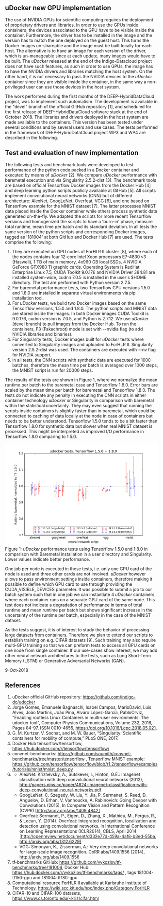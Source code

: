 ## uDocker new GPU implementation ##

The use of NVIDIA GPUs for scientific computing requires the deployment of proprietary drivers and libraries. 
In order to use the GPUs inside containers, the devices associated to the GPU have to be visible inside the container. 
Furthermore, the driver has to be installed in the image and the version has to match the one deployed on the guest host. 
This turns the Docker images un-shareable and the image must be built locally for each host. 
The alternative is to have an image for each version of the driver, which is un-manageable since at each update, 
many images would have to be built. The _uDocker_ released at the end of the Indigo-Datacloud project 
does not have such features, as such in order to use GPUs, the image has to have the NVIDIA drivers and 
libraries matching the host system. On the other hand, it is not necessary to pass the NVIDIA devices 
to the _uDocker_ container since they are visible inside the container, in the same way a non-privileged user 
can use those devices in the host system.

The work performed during the first months of the DEEP-HybridDataCloud project, was to implement such automatism. 
The development is available in the "devel" branch of the official GitHub repository [1], and scheduled for 
the first release of DEEP-HybridDataCloud software stack at the end of October 2018. 
The libraries and drivers deployed in the host system are made available to the containers. 
This version has been tested under several conditions and by several users and use cases. 
The tests performed in the framework of DEEP-HybridDataCloud project WP3 and WP4 are described in the following.

## Test and evaluation of new implementation ##
The following tests and benchmark tools were developed to test performance of the python code packed in a Docker container 
and executed by means of _uDocker_ [2]. We compare _uDocker_ performance with baremetal execution and via 
Singularity 2.5.2-dist [3]. The benchmark tools are based on official Tensorflow Docker images from the Docker Hub [4] 
and deep learning python scripts publicly available at GitHub [5]. All scripts implement convolutional neural networks (CNN) 
but of different architecture: AlexNet, GoogLeNet, Overfeat, VGG [6], and one based on Tensorflow example for 
the MNIST dataset [7]. The latter processes MNIST data placed inside the Docker container while 
others process synthetic data generated on-the-fly. We adapted the scripts for more recent Tensorflow versions and 
homogenized the scripts to have a 'burn-in' phase, measure total runtime, mean time per batch and its standard deviation. 
In all tests the same version of the python scripts and corresponding Docker images, tagged as '181004' at 
both GitHub and Docker Hub [7]  are used. The tests comprise the following:

1.  They are executed on GPU nodes of ForHLR II cluster [8], where each of the nodes contains four 12-core Intel Xeon 
processors E7-4830 v3 (Haswell), 1 TB of main memory, 4x960 GB local SSDs, 4 NVIDIA GeForce GTX980 Ti graphic cards.
Operating System is RedHat Enterprise Linux 7.5, CUDA Toolkit 9.0.176 and NVIDIA Driver 384.81 are installed system-wide, 
cudnn 7.0.5 is installed in the user's $HOME directory. The test are performed with Python version 2.7.5.
1.  For baremetal performance tests, two Tensorflow GPU versions 1.5.0 and 1.8.0 are installed in separate 
virtual environments via pip installation tool.
1.  For _uDocker_ tests, we build two Docker images based on the same Tensorflow versions, 1.5.0 and 1.8.0. 
The python scripts and MNIST data are stored inside the images. In both Docker images CUDA Toolkit is 9.0.176, 
cudnn version is 7.0.5, and Python is 2.7.12. We use _uDocker_ (devel branch) to pull images from the Docker Hub. 
To run the containers, F3 (Fakechroot) mode is set with --nvidia flag (to add NVIDIA libraries and binaries).
1.  For Singularity tests, Docker images built for _uDocker_ tests where converted  to Singularity images and 
uploaded to ForHLR II. Singularity version 2.5.2-dist was used. The containers are executed with --nv flag for NVIDIA support.
1.  In all tests, the CNN scripts with synthetic data are executed for 1000 batches, therefore the mean time per batch is averaged over 1000 steps, 
the MNIST script is run for 20000 steps.

The results of the tests are shown in Figure 1, where we normalize the mean runtime per batch to the baremetal case 
and Tensorflow 1.8.0. Error bars are scaled by the mean time per batch for baremetal and Tensorflow 1.8.0. 
The tests do not indicate any penalty in executing the CNN scripts in either container technology _uDocker_ or 
Singularity in comparison with baremetal within the statistical uncertainty. 
They may even suggest that running the scripts inside containers is slightly faster than in baremetal, 
which could be connected to caching of data locally at the node in case of containers but needs to be better understood. 
Tensorflow 1.5.0 tends to be a bit faster than Tensorflow 1.8.0 for synthetic data but slower 
when real MNIST dataset is processed. This might be interpreted as improved I/O performance in Tensorflow 1.8.0 
comparing to 1.5.0.

![GPU implementation tests](images/181004-udocker_tests_tf150+180_scaled.png)
Figure 1: _uDocker_ performance tests using Tensorflow 1.5.0 and 1.8.0 in comparison with Baremetal installation 
in a user directory and Singularity. Lower values indicate better performance. 

One job per node is executed in these tests, i.e. only one GPU card of the node is used and three other cards are 
not involved. _uDocker_ however allows to pass environment settings inside containers, therefore making it 
possible to define which GPU card to use through providing the CUDA_VISIBLE_DEVICES parameter. 
It was possible to submit a job to our batch system such that in one job we can instantiate 4 _uDocker_ 
containers where each container runs on a separate GPU card of the same node. This test does not indicate a degradation 
of performance in terms of total runtime and mean runtime per batch but shows significant increase 
in the uncertainty of the runtime per batch, especially in the case of the MNIST dataset. 

As the tests suggest, it is of interest to study the behavior of processing large datasets from containers. 
Therefore we plan to extend our scripts to establish training on e.g. CIFAR datasets [9]. 
Such training may also require multi-GPU training so that we can preform tests to access all GPU cards 
on one node from single container. If our use-cases show interest, we may add other neural network 
architectures to the tests, such as Long Short-Term Memory (LSTM) or Generative Adversarial Networks (GAN).

9-Oct-2018

## References ##
1. uDocker official GitHub repository: https://github.com/indigo-dc/udocker
1. Jorge Gomes, Emanuele Bagnaschi, Isabel Campos, MarioDavid, Luís Alves, João Martins, João Pina, Alvaro López-García, PabloOrviz, 
"Enabling rootless Linux Containers in multi-user environments: The udocker tool", Computer Physics Communications, Volume 232, 2018, 
Pages 84-97, ISSN 0010-4655, https://doi.org/10.1016/j.cpc.2018.05.021.
1. G. M. Kurtzer, V. Sochat, and M. W. Bauer, “Singularity: Scientific containers for mobility of compute,”  PLoS ONE, 2017.
1. Docker Hub tensorflow/tensorflow, https://hub.docker.com/r/tensorflow/tensorflow/
1. convnet-benchmarks: https://github.com/soumith/convnet-benchmarks/tree/master/tensorflow ,
Tensorflow MNIST example: https://github.com/tensorflow/tensorflow/blob/r1.2/tensorflow/examples/tutorials/mnist/mnist_deep.py
1. 
   * AlexNet: Krizhevsky, A., Sutskever, I., Hinton, G.E.: Imagenet classification with deep convolutional neural networks (2012), 
http://papers.nips.cc/paper/4824-imagenet-classification-with-deep-convolutional-neural-networks.pdf
   * GoogLeNet: C. Szegedy, W. Liu, Y. Jia, P. Sermanet, S. Reed, D. Anguelov, D. Erhan, V. Vanhoucke, A. Rabinovich: 
Going Deeper with Convolutions (2015), In Computer Vision and Pattern Recognition (CVPR) [http://arxiv.org/abs/1409.4842]
   * Overfeat: Sermanet, P., Eigen, D., Zhang, X., Mathieu, M., Fergus, R., & Lecun, Y. (2014). 
Overfeat: Integrated recognition, localization and detection using convolutional networks. In International Conference on Learning Representations (ICLR2014), 
CBLS, April 2014 [http://openreview.net/document/d332e77d-459a-4af8-b3ed-55ba, http://arxiv.org/abs/1312.6229]
   * VGG: Simonyan, K., Zisserman, A.: Very deep convolutional networks for large-scale image recognition. 
CoRR abs/1409.1556 (2014), http://arxiv.org/abs/1409.1556
1. tf-benchmarks GitHub: https://github.com/vykozlov/tf-benchmarks/tree/181004, Docker Hub: https://hub.docker.com/r/vykozlov/tf-benchmarks/tags/ , tags 181004-tf150-gpu and 181004-tf180-gpu
1. Computational resource ForHLR II available at Karlsruhe Institute of Technology, https://wiki.scc.kit.edu/hpc/index.php/Category:ForHLR
1. CIFAR-10 and CIFAR-100 datasets, https://www.cs.toronto.edu/~kriz/cifar.html
